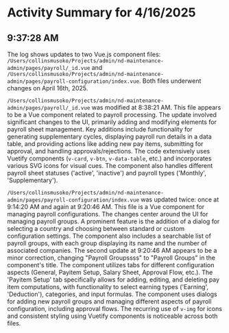 # Activity Summary for 4/16/2025

## 9:37:28 AM
The log shows updates to two Vue.js component files: `/Users/collinsmusoko/Projects/admin/nd-maintenance-admin/pages/payroll/_id.vue` and `/Users/collinsmusoko/Projects/admin/nd-maintenance-admin/pages/payroll-configuration/index.vue`.  Both files underwent changes on April 16th, 2025.


`/Users/collinsmusoko/Projects/admin/nd-maintenance-admin/pages/payroll/_id.vue` was modified at 8:38:21 AM. This file appears to be a Vue component related to payroll processing. The update involved significant changes to the UI, primarily adding and modifying elements for payroll sheet management.  Key additions include functionality for generating supplementary cycles, displaying payroll run details in a data table, and providing actions like adding new pay items, submitting for approval, and handling approvals/rejections.  The code extensively uses Vuetify components (`v-card`, `v-btn`, `v-data-table`, etc.) and incorporates various SVG icons for visual cues.  The component also handles different payroll sheet statuses ('active', 'inactive') and payroll types ('Monthly', 'Supplementary').


`/Users/collinsmusoko/Projects/admin/nd-maintenance-admin/pages/payroll-configuration/index.vue` was updated twice: once at 9:14:20 AM and again at 9:20:46 AM.  This file is a Vue component for managing payroll configurations.  The changes center around the UI for managing payroll groups.  A prominent feature is the addition of a dialog for selecting a country and choosing between standard or custom configuration settings.  The component also includes a searchable list of payroll groups, with each group displaying its name and the number of associated companies.  The second update at 9:20:46 AM appears to be a minor correction, changing "Payroll Groupssss" to "Payroll Groups" in the component's title. The component utilizes tabs for different configuration aspects (General, Payitem Setup, Salary Sheet, Approval Flow, etc.).  The 'Payitem Setup' tab specifically allows for adding, editing, and deleting pay item computations, with functionality to select earning types ('Earning', 'Deduction'), categories, and input formulas. The component uses dialogs for adding new payroll groups and managing different aspects of payroll configuration, including approval flows.  The recurring use of  `v-img` for icons and consistent styling using Vuetify components is noticeable across both files.
